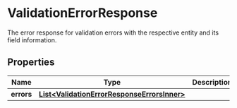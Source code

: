 

# ValidationErrorResponse

The error response for validation errors with the respective entity and its field information.

## Properties

| Name | Type | Description | Notes |
|------------ | ------------- | ------------- | -------------|
|**errors** | [**List&lt;ValidationErrorResponseErrorsInner&gt;**](ValidationErrorResponseErrorsInner.md) |  |  |



